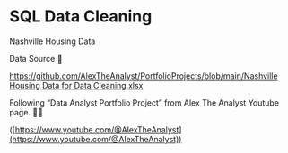 # SQL Data Cleaning

Nashville Housing Data

Data Source 🧭

[https://github.com/AlexTheAnalyst/PortfolioProjects/blob/main/Nashville Housing Data for Data Cleaning.xlsx](https://github.com/AlexTheAnalyst/PortfolioProjects/blob/main/Nashville%20Housing%20Data%20for%20Data%20Cleaning.xlsx)

Following “Data Analyst Portfolio Project” from Alex The Analyst Youtube page. 👨‍🎓

([https://www.youtube.com/@AlexTheAnalyst](https://www.youtube.com/@AlexTheAnalyst))